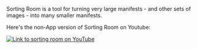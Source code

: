 Sorting Room is a tool for turning very large manifests - and other sets of images - into many smaller manifests.

Here's the non-App version of Sorting Room on Youtube:

[![Link to sorting room on YouTube](https://img.youtube.com/vi/Y9Z0CyI4_vQ/0.jpg)](https://www.youtube.com/watch?v=Y9Z0CyI4_vQ)